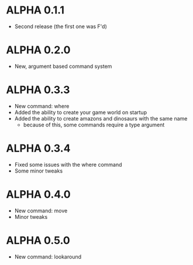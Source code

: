 # ALPHA 0.1.1
* Second release (the first one was F'd)
	
# ALPHA 0.2.0
* New, argument based command system
	
# ALPHA 0.3.3
* New command: where
* Added the ability to create your game world on startup
* Added the ability to create amazons and dinosaurs with the same name
  * because of this, some commands require a type argument

# ALPHA 0.3.4
* Fixed some issues with the where command
* Some minor tweaks
	
# ALPHA 0.4.0
* New command: move
* Minor tweaks

# ALPHA 0.5.0
* New command: lookaround